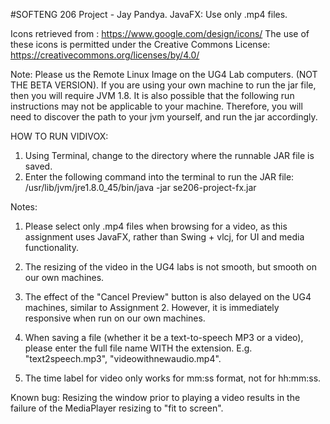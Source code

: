 #SOFTENG 206 Project - Jay Pandya.
JavaFX: Use only .mp4 files.

Icons retrieved from : https://www.google.com/design/icons/
The use of these icons is permitted under the Creative Commons License: https://creativecommons.org/licenses/by/4.0/

Note: Please us the Remote Linux Image on the UG4 Lab computers. (NOT THE BETA
VERSION). If you are using your own machine to run the jar file, then you will require
JVM 1.8. It is also possible that the following run instructions may not be applicable to your
machine. Therefore, you will need to discover the path to your jvm yourself, and run the jar accordingly.

HOW TO RUN VIDIVOX:
1) Using Terminal, change to the directory where the runnable JAR file is saved.
2) Enter the following command into the terminal to run the JAR file:
    /usr/lib/jvm/jre1.8.0_45/bin/java -jar se206-project-fx.jar

Notes:
1) Please select only .mp4 files when browsing for a video, as this assignment
uses JavaFX, rather than Swing + vlcj, for UI and media functionality.

2) The resizing of the video in the UG4 labs is not smooth, but smooth on our
own machines.

3) The effect of the "Cancel Preview" button is also delayed on the UG4
machines, similar to Assignment 2. However, it is immediately responsive when
run on our own machines.

4) When saving a file (whether it be a text-to-speech MP3 or a video), please
enter the full file name WITH the extension. E.g. "text2speech.mp3",
"videowithnewaudio.mp4".

5) The time label for video only works for mm:ss format, not for hh:mm:ss.

Known bug: Resizing the window prior to playing a video results in the failure of the MediaPlayer resizing to "fit to screen".